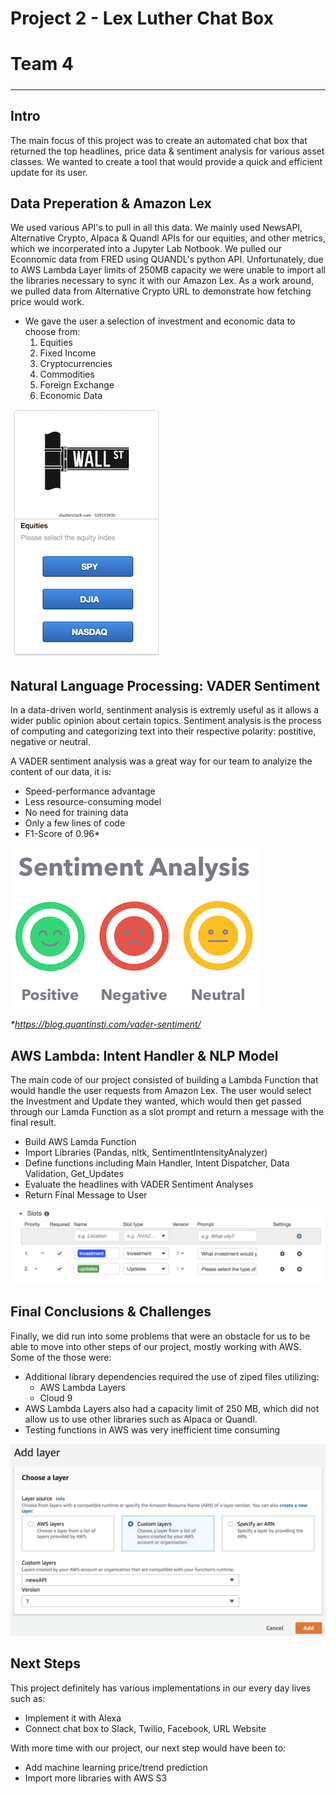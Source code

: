 # Project 2 - Lex Luther Chat Box

# Team 4
##### 
---

## Intro 
The main focus of this project was to create an automated chat box that returned the top headlines, price data & sentiment analysis for various asset classes. We wanted to create a tool that would provide a quick and efficient update for its user. 



## Data Preperation & Amazon Lex
We used various API's to pull in all this data. We mainly used NewsAPI, Alternative Crypto, Alpaca & Quandl APIs for our equities, and other metrics, which we incorperated into a Jupyter Lab Notbook. We pulled our Econnomic data from FRED using QUANDL's python API. Unfortunately, due to AWS Lambda Layer limits of 250MB capacity we were unable to import all the libraries necessary to sync it with our Amazon Lex. As a work around, we pulled data from Alternative Crypto URL to demonstrate how fetching price would work. 

 * We gave the user a selection of investment and economic data to choose from:
    1. Equities
    2. Fixed Income
    3. Cryptocurrencies
    4. Commodities
    5. Foreign Exchange
    6. Economic Data

![InvestmentPrompt](Images/InvestmentPrompt.png)

## Natural Language Processing: VADER Sentiment
In a data-driven world, sentinment analysis is extremly useful as it allows a wider public opinion about certain topics. Sentiment analysis is the process of computing and categorizing text into their respective polarity: postitive, negative or neutral.

A VADER sentiment analysis was a great way for our team to analyize the content of our data, it is:
* Speed-performance advantage
* Less resource-consuming model
* No need for training data
* Only a few lines of code
* F1-Score of 0.96* 

![SentimentAnalysis](Images/SentimentAnalysis.png)

_*https://blog.quantinsti.com/vader-sentiment/_ 


## AWS Lambda: Intent Handler & NLP Model
The main code of our project consisted of building a Lambda Function that would handle the user requests from Amazon Lex. The user would select the Investment and Update they wanted, which would then get passed through our Lamda Function as a slot prompt and return a message with the final result. 

* Build AWS Lamda Function
* Import Libraries (Pandas, nltk, SentimentIntensityAnalyzer)
* Define functions including Main Handler, Intent Dispatcher, Data Validation, Get_Updates  
* Evaluate the headlines with VADER Sentiment Analyses
* Return Final Message to User

![Slots](Images/Slots.png)


## Final Conclusions & Challenges
Finally, we did run into some problems that were an obstacle for us to be able to move into other steps of our project, mostly working with AWS. Some of the those were:

* Additional library dependencies required the use of ziped files utilizing:
    * AWS Lambda Layers 
    * Cloud 9 
* AWS Lambda Layers also had a capacity limit of  250 MB, which did not allow us to use other libraries such as Alpaca  or Quandl.
* Testing functions in AWS was very inefficient time consuming

![LambdaLayer](Images/LambdaLayer.png)


## Next Steps
This project definitely has various implementations in our every day lives such as:
* Implement it with Alexa
* Connect chat box to Slack, Twilio, Facebook, URL Website

With more time with our project, our next step would have been to:
* Add machine learning price/trend prediction
* Import more libraries with AWS S3 





